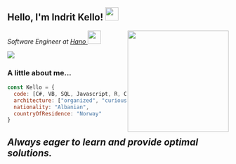 <h2> Hello, I'm Indrit Kello! <img src="https://media.giphy.com/media/Y4VFF2hJTGjm6yp69i/giphy.gif" width="30"></h2>
<img align='right' src="https://media.giphy.com/media/gIl90vrqMIjm3MO4Xi/giphy.gif" width="230">
<p><em>Software Engineer at <a href="http://www.hano.no">Hano </a><img src="https://media.giphy.com/media/LPmCQHEnnO1VlYXTfl/source.gif" width="30">
</em></p>


<a href="https://www.linkedin.com/in/indrit-kello/"><img src="https://img.shields.io/badge/-indritkello-blue?style=flat-square&logo=Linkedin&logoColor=white&link=https://www.linkedin.com/in/indritkello/" ></a>


### A little about me...  
```javascript
const Kello = {
  code: [C#, VB, SQL, Javascript, R, C++, Java]
  architecture: ["organized", "curious", "technology enthusiast"],
  nationality: "Albanian",
  countryOfResidence: "Norway"
}
```
<em><b>Always eager to learn and provide optimal solutions.</b></em>
---
